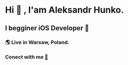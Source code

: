 # Hi 👋 , I'am Aleksandr Hunko.
## I begginer iOS Developer 
### 🌎 Live in Warsaw, Poland.
### Conect with me [📧](mailto:aliaksandr.hunko@gmail.com)
<!--
